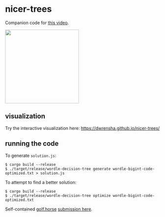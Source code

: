 # nicer-trees


Companion code for [this video](https://www.youtube.com/watch?v=JYN25TeM5kI).

[<img src="http://img.youtube.com/vi/JYN25TeM5kI/maxresdefault.jpg" height="240px">](http://youtu.be/JYN25TeM5kI)

## visualization

Try the interactive visualization here: https://dwrensha.github.io/nicer-trees/

## running the code
To generate `solution.js`:
```
$ cargo build --release
$ ./target/release/wordle-decision-tree generate wordle-bigint-code-optimized.txt > solution.js
```

To attempt to find a better solution:

```
$ cargo build --release
$ ./target/release/wordle-decision-tree optimize wordle-bigint-code-optimized.txt
```

Self-contained [golf.horse](http://golf.horse) [submission here](https://github.com/dwrensha/golf-horse-submissions/blob/main/submissions/SoME2023-m4PcDDrt2kGKsOiE5Y6HhGVnYmiVn8-KPebeFFNiHu4).
